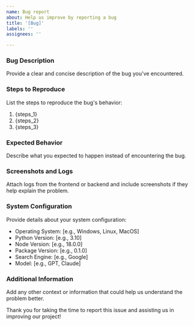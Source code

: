```yaml
---
name: Bug report
about: Help us improve by reporting a bug
title: '[Bug]'
labels: ''
assignees: ''

---
```


<!-- NOTE: Before submitting a new report, please check existing issues to avoid duplication. Thank you for bringing this issue to our attention! -->

### Bug Description

Provide a clear and concise description of the bug you've encountered.

### Steps to Reproduce

List the steps to reproduce the bug's behavior:

1. {steps_1}
2. {steps_2}
3. {steps_3}

### Expected Behavior

Describe what you expected to happen instead of encountering the bug.

### Screenshots and Logs

Attach logs from the frontend or backend and include screenshots if they help explain the problem.

### System Configuration

Provide details about your system configuration:

- Operating System: [e.g., Windows, Linux, MacOS]
- Python Version: [e.g., 3.10]
- Node Version: [e.g., 18.0.0]
- Package Version: [e.g., 0.1.0]
- Search Engine: [e.g., Google]
- Model: [e.g., GPT, Claude]

### Additional Information

Add any other context or information that could help us understand the problem better.

Thank you for taking the time to report this issue and assisting us in improving our project!
